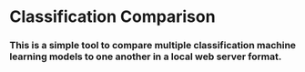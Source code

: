 # Classification Comparison 

### This is a simple tool to compare multiple classification machine learning models to one another in a local web server format. 